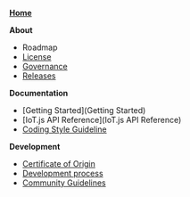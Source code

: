 **[Home](Home)**

**About**
- Roadmap
- [License](License)
- [Governance](Governance)
- [Releases](Releases)

**Documentation**
- [Getting Started](Getting Started)
- [IoT.js API Reference](IoT.js API Reference)
- [Coding Style Guideline](Coding_Style_Guideline)

**Development**
- [Certificate of Origin](IoT.js-Developer's-Certificate-of-Origin-1.0)
- [Development process](Development-Process)
- [Community Guidelines](Community-Guidelines)

